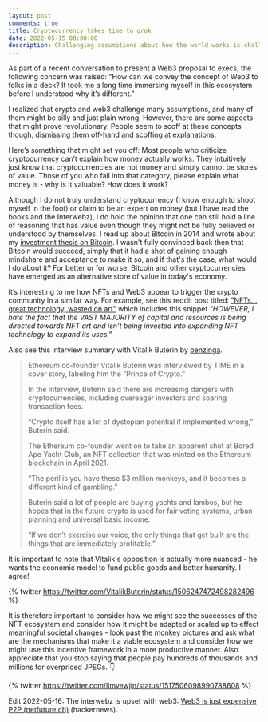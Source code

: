 ```yaml
---
layout: post
comments: true
title: Cryptocurrency takes time to grok
date: 2022-05-15 08:00:00
description: Challenging assumptions about how the world works is challenging
---
```

As part of a recent conversation to present a Web3 proposal to execs, the following concern was raised: "How can we convey the concept of Web3 to folks in a deck? It took me a long time immersing myself in this ecosystem before I understood why it’s different.”

I realized that crypto and web3 challenge many assumptions, and many of them might be silly and just plain wrong. However, there are some aspects that might prove revolutionary. People seem to scoff at these concepts though, dismissing them off-hand and scoffing at explanations.

Here’s something that might set you off: Most people who criticize cryptocurrency can’t explain how money actually works. They intuitively just know that cryptocurrencies are not money and simply cannot be stores of value. Those of you who fall into that category, please explain what money is - why is it valuable? How does it work?

Although I do not truly understand cryptocurrency (I know enough to shoot myself in the foot) or claim to be an expert on money (but I have read the books and the Interwebz), I do hold the opinion that one can still hold a line of reasoning that has value even though they might not be fully believed or understood by themselves. I read up about Bitcoin in 2014 and wrote about my [investment thesis on Bitcoin](https://docs.google.com/document/d/1-3R10vhbe5GgBeREda3nAXtlT5YpwEviBao340H3tgM/edit). I wasn't fully convinced back then that Bitcoin would succeed, simply that it had a shot of gaining enough mindshare and acceptance to make it so, and if that's the case, what would I do about it? For better or for worse, Bitcoin and other cryptocurrencies have emerged as an alternative store of value in today's economy.

It’s interesting to me how NFTs and Web3 appear to trigger the crypto community in a similar way. For example, see this reddit post titled: ["NFTs... great technology, wasted on art"](https://www.reddit.com/r/CryptoCurrency/comments/uo4my9/nfts_great_technology_wasted_on_art/) which includes this snippet _"HOWEVER, I hate the fact that the VAST MAJORITY of capital and resources is being directed towards NFT art and isn’t being invested into expanding NFT technology to expand its uses."_

Also see this interview summary with Vitalik Buterin by [benzinga](https://www.benzinga.com/markets/cryptocurrency/22/03/26212053/the-goal-of-crypto-is-not-to-play-games-with-million-dollar-pictures-of-monkeys-ethereum-f).

> Ethereum co-founder Vitalik Buterin was interviewed by TIME in a cover story, labeling him the “Prince of Crypto.”
>
> In the interview, Buterin said there are increasing dangers with cryptocurrencies, including overeager investors and soaring transaction fees.
>
> “Crypto itself has a lot of dystopian potential if implemented wrong,” Buterin said.
>
> The Ethereum co-founder went on to take an apparent shot at Bored Ape Yacht Club, an NFT collection that was minted on the Ethereum blockchain in April 2021.
>
> “The peril is you have these $3 million monkeys, and it becomes a different kind of gambling.”
>
> Buterin said a lot of people are buying yachts and lambos, but he hopes that in the future crypto is used for fair voting systems, urban planning and universal basic income.
>
> “If we don’t exercise our voice, the only things that get built are the things that are immediately profitable.”

It is important to note that Vitalik's opposition is actually more nuanced - he wants the economic model to fund public goods and better humanity. I agree!

{% twitter https://twitter.com/VitalikButerin/status/1506247472498282496 %}

It is therefore important to consider how we might see the successes of the NFT ecosystem and consider how it might be adapted or scaled up to effect meaningful societal changes - look past the monkey pictures and ask what are the mechanisms that make it a viable ecosystem and consider how we might use this incentive framework in a more productive manner. Also appreciate that you stop saying that people pay hundreds of thousands and millions for overpriced JPEGs. 👇

{% twitter https://twitter.com/limyewjin/status/1517506098990788608 %}

Edit 2022-05-16: The interwebz is upset with web3: [Web3 is just expensive P2P (netfuture.ch)](https://news.ycombinator.com/item?id=31396329) (hackernews).
